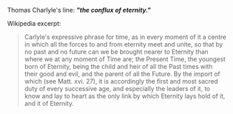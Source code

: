 Thomas Charlyle's line: ***"the conflux of eternity."***


Wikipedia excerpt: 
>Carlyle's expressive phrase for time, as in every moment of it a centre in which all the forces to and from eternity meet and unite, so that by no past and no future can we be brought nearer to Eternity than where we at any moment of Time are; the Present Time, the youngest born of Eternity, being the child and heir of all the Past times with their good and evil, and the parent of all the Future. By the import of which (see Matt. xvi. 27), it is accordingly the first and most sacred duty of every successive age, and especially the leaders of it, to know and lay to heart as the only link by which Eternity lays hold of it, and it of Eternity.
